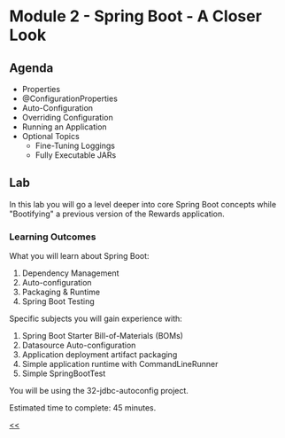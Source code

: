 # Module 2 - Spring Boot - A Closer Look
## Agenda
- Properties
- @ConfigurationProperties
- Auto-Configuration
- Overriding Configuration
- Running an Application
- Optional Topics
  - Fine-Tuning Loggings
  - Fully Executable JARs

## Lab
In this lab you will go a level deeper into core Spring Boot concepts while "Bootifying" a previous version of the Rewards application.

###  Learning Outcomes
What you will learn about Spring Boot:
1. Dependency Management
2. Auto-configuration
3. Packaging & Runtime
4. Spring Boot Testing

Specific subjects you will gain experience with:
1. Spring Boot Starter Bill-of-Materials (BOMs)
2. Datasource Auto-configuration
3. Application deployment artifact packaging
4. Simple application runtime with CommandLineRunner
5. Simple SpringBootTest

You will be using the 32-jdbc-autoconfig project.

Estimated time to complete: 45 minutes.

[<<](../README.md)
